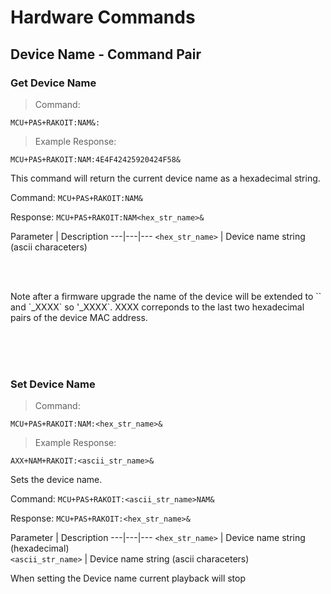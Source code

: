 # Hardware Commands
## Device Name - Command Pair
### Get Device Name
>Command:

```plaintext
MCU+PAS+RAKOIT:NAM&:
```

> Example Response:

```plaintext
MCU+PAS+RAKOIT:NAM:4E4F42425920424F58&
```

This command will return the current device name as a hexadecimal string.  

Command: `MCU+PAS+RAKOIT:NAM&`

Response: `MCU+PAS+RAKOIT:NAM<hex_str_name>&`  

Parameter | Description
---|---|--- 
`<hex_str_name>` | Device name string (ascii characeters) 

<br><br>
<aside class="notice">
Note after a firmware upgrade the name of the device will be extended to `<ascii_str_name>` and `_XXXX` so '<ascii_str_name>_XXXX`.  XXXX correponds to the last two hexadecimal pairs of the device MAC address.
</aside>

<br><br><br>

### Set Device Name
>Command:

```plaintext
MCU+PAS+RAKOIT:NAM:<hex_str_name>&
```

> Example Response:

```plaintext
AXX+NAM+RAKOIT:<ascii_str_name>&
```

Sets the device name. 

Command: `MCU+PAS+RAKOIT:<ascii_str_name>NAM&`

Response: `MCU+PAS+RAKOIT:<hex_str_name>&`

Parameter | Description
---|---|---
`<hex_str_name>` | Device name string (hexadecimal)    
`<ascii_str_name>` | Device name string (ascii characeters) 


<aside class="notice">
When setting the Device name current playback will stop 
</aside>